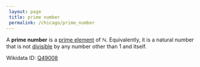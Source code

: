 ```yaml
---
 layout: page
 title: prime number
 permalink: /chicago/prime_number
---
```


A **prime number** is a [prime element](https://mathgloss.github.io/MathGloss/chicago/prime_element_of_an_integral_domain) of $\mathbb N$. Equivalently, it is a natural number that is not [divisible](https://mathgloss.github.io/MathGloss/chicago/division_in_a_ring) by any number other than $1$ and itself. 

Wikidata ID: [Q49008](https://www.wikidata.org/wiki/Q49008)